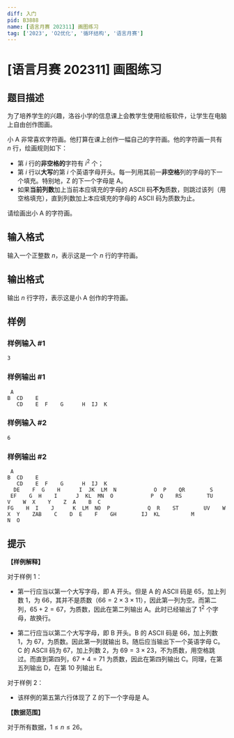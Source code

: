 ```yaml
---
diff: 入门
pid: B3888
name: [语言月赛 202311] 画图练习
tag: ['2023', 'O2优化', '循环结构', '语言月赛']
---
```

# [语言月赛 202311] 画图练习
## 题目描述

为了培养学生的兴趣，洛谷小学的信息课上会教学生使用绘板软件，让学生在电脑上自由创作图画。

小 A 非常喜欢字符画。他打算在课上创作一幅自己的字符画。他的字符画一共有 $n$ 行，绘画规则如下：

- 第 $i$ 行的**非空格的**字符有 $i^2$ 个；
- 第 $i$ 行以**大写**的第 $i$ 个英语字母开头。每一列用其前一**非空格**列的字母的下一个填充。特别地，Z 的下一个字母是 A。
- 如果**当前列数**加上当前本应填充的字母的 ASCII 码**不为**质数，则跳过该列（用空格填充），直到列数加上本应填充的字母的 ASCII 码为质数为止。

请绘画出小 A 的字符画。
## 输入格式

输入一个正整数 $n$，表示这是一个 $n$ 行的字符画。
## 输出格式

输出 $n$ 行字符，表示这是小 A 创作的字符画。
## 样例

### 样例输入 #1
```
3
```
### 样例输出 #1
```
 A
B  CD    E
   CD    E  F    G      H  IJ  K
```
### 样例输入 #2
```
6
```
### 样例输出 #2
```
 A
B  CD    E
   CD    E  F    G      H  IJ  K
  DE    F  G    H      I  JK  LM  N            O  P    QR        S
 EF    G  H    I      J  KL  MN  O            P  Q    RS        TU    V    W  X    Y    Z  A    B  C
FG    H  I    J      K  LM  NO  P            Q  R    ST        UV    W    X  Y    ZAB    C    D  E    F    GH        IJ  KL          M          N  O
```
## 提示

**【样例解释】**

对于样例 $1$：

- 第一行应当以第一个大写字母，即 A 开头。但是 A 的 ASCII 码是 $65$，加上列数 $1$，为 $66$，其并不是质数（$66=2\times 3\times 11$），因此第一列为空。而第二列，$65+2=67$，为质数，因此在第二列输出 A。此时已经输出了 $1^2$ 个字母，故换行。

- 第二行应当以第二个大写字母，即 B 开头。B 的 ASCII 码是 $66$，加上列数 $1$，为 $67$，为质数。因此第一列就输出 B。随后应当输出下一个英语字母 C。C 的 ASCII 码为 $67$，加上列数 $2$，为 $69=3\times 23$，不为质数，用空格跳过。而直到第四列，$67+4=71$ 为质数，因此在第四列输出 C。同理，在第五列输出 D，在第 $10$ 列输出 E。

对于样例 $2$：

- 该样例的第五第六行体现了 Z 的下一个字母是 A。

**【数据范围】**

对于所有数据，$1\leq n\leq 26$。
